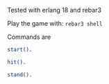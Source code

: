Tested with erlang 18 and rebar3

Play the game with: `rebar3 shell`

Commands are

```erlang
start().

hit().

stand().
```
